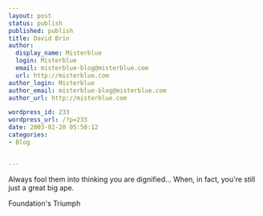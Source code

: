 ```yaml
---
layout: post
status: publish
published: publish
title: David Brin
author:
  display_name: Misterblue
  login: Misterblue
  email: misterblue-blog@misterblue.com
  url: http://misterblue.com
author_login: Misterblue
author_email: misterblue-blog@misterblue.com
author_url: http://misterblue.com

wordpress_id: 233
wordpress_url: /?p=233
date: 2003-02-20 05:50:12
categories:
- Blog


---
```

Always fool them into thinking you are dignified... When, in fact, you're still just a great big ape.
<!--more-->
Foundation's Triumph
